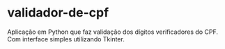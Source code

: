 # validador-de-cpf
Aplicação em Python que faz validação dos dígitos verificadores do CPF. Com interface simples utilizando Tkinter.

